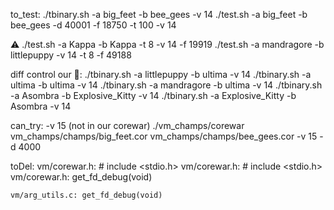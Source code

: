 to_test:
./tbinary.sh -a big_feet -b bee_gees -v 14
	./test.sh -a big_feet -b bee_gees -d 40001 -f 18750 -t 100 -v 14

⚠️
./test.sh -a Kappa -b Kappa -t 8 -v 14 -f 19919
./test.sh -a mandragore -b littlepuppy -v 14 -t 8 -f 49188

diff control our  🏁:
./tbinary.sh -a littlepuppy -b ultima -v 14
./tbinary.sh -a ultima -b ultima -v 14
./tbinary.sh -a mandragore -b ultima -v 14
./tbinary.sh -a Asombra -b Explosive_Kitty -v 14
./tbinary.sh -a Explosive_Kitty -b Asombra -v 14


can_try:
	-v 15 (not in our corewar)
	./vm_champs/corewar vm_champs/champs/big_feet.cor vm_champs/champs/bee_gees.cor -v 15 -d 4000

toDel:
	vm/corewar.h: # include <stdio.h>
	vm/corewar.h: # include <stdio.h>
	vm/corewar.h: get_fd_debug(void)

	vm/arg_utils.c: get_fd_debug(void)